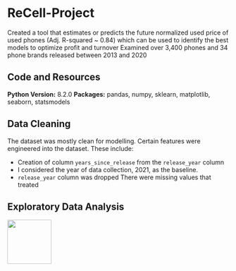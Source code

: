 # ReCell-Project
Created a tool that estimates or predicts the future normalized used price of used phones (Adj. R-squared ~ 0.84) which can be used to identify the best models to optimize profit and turnover
Examined over 3,400 phones and 34 phone brands released between 2013 and 2020

## Code and Resources
**Python Version:** 8.2.0
**Packages:** pandas, numpy, sklearn, matplotlib, seaborn, statsmodels

## Data Cleaning
The dataset was mostly clean for modelling. Certain features were engineered into the dataset. These include:
- Creation of column `years_since_release` from the `release_year` column
- I considered the year of data collection, 2021, as the baseline.
- `release_year` column was dropped
There were missing values that treated

## Exploratory Data Analysis

<left><img src="https://github.com/Ariyo347/ReCell-Project/assets/113588909/eb82d45e-de26-474e-9fd1-a662a3acddb0" width="100" height="100"></left>

